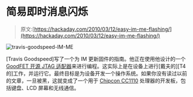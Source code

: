 # 简易即时消息闪烁

> 原文:[https://hackaday.com/2010/03/12/easy-im-me-flashing/](https://hackaday.com/2010/03/12/easy-im-me-flashing/)

![](../Images/9859eed6b07478444e2d16dd7b4d66b7.png "travis-goodspeed-IM-ME")

[Travis Goodspeed]写了一个为 IM 更新固件的指南。他正在使用他设计的一个 [GoodFET 开源 JTAG 适配器](http://goodfet.sourceforge.net/)来进行编程。这实际上是在设备上进行[戴夫的][T4 的]工作，并运行它。最终目标是为设备开发一个操作系统。如果你没有读过以前的文章，一旦被黑，这就变成了一个用于 [Chipcon CC1110](http://focus.ti.com/docs/prod/folders/print/cc1110f32.html) 处理器的开发板，包括键盘、LCD 屏幕和无线通信。